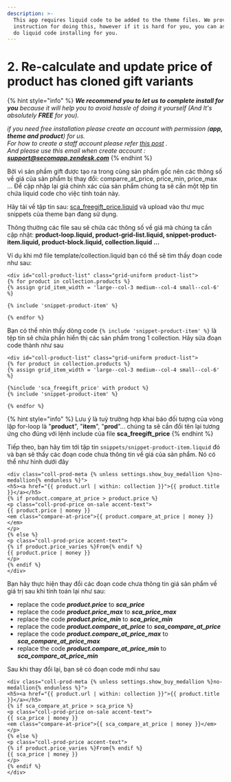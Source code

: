 ```yaml
---
description: >-
  This app requires liquid code to be added to the theme files. We provide the
  instruction for doing this, however if it is hard for you, you can ask us to
  do liquid code installing for you.
---
```


# 2. Re-calculate and update price of product has cloned gift variants

{% hint style="info" %}
 _**We recommend you to let us to complete install for you** because it will help you to avoid hassle of doing it yourself \(And It's_  _absolutely **FREE** for you\)._

_if you need free installation please create an account with permission \(**app, theme and product**\) for us.  
For how to create a staff account please refer_ [_this post_](http://docs.shopify.com/manual/settings/account/staff-members) _.  
And please use this email when create account : **support@secomapp.zendesk.com**_
{% endhint %}

Bởi vì sản phầm gift được tạo ra trong cùng sản phẩm gốc nên các thông số về giá của sản phẩm bị thay đổi: comparre\_at\_price, price\_min, price\_max ... Để cập nhập lại giá chính xác của sản phẩm chúng ta sẽ cần một tệp tin chứa liquid code cho việc tính toán này.

Hãy tải về tập tin sau: [sca\_freegift\_price.liquid](https://github.com/secomapp/freegifts-docs/blob/master/files/sca_freegift_price.liquid) và upload vào thư mục snippets của theme bạn đang sử dụng.

Thông thường các file sau sẽ chứa các thông số về giá mà chúng ta cần cập nhật:  **product-loop.liquid, product-grid-list.liquid, snippet-product-item.liquid, product-block.liquid, collection.liquid ...**

Ví dụ khi mở file template/collection.liquid bạn có thể sẽ tìm thấy đoạn code như sau:

```text
<div id="coll-product-list" class="grid-uniform product-list">
{% for product in collection.products %}
{% assign grid_item_width = 'large--col-3 medium--col-4 small--col-6' %}

{% include 'snippet-product-item' %}

{% endfor %}
```

Bạn có thể nhìn thấy dòng code `{% include 'snippet-product-item' %}` là tệp tin sẽ chứa phần hiển thị các sản phẩm trong 1 collection. Hãy sửa đoạn code thành như sau

```text
<div id="coll-product-list" class="grid-uniform product-list">
{% for product in collection.products %}
{% assign grid_item_width = 'large--col-3 medium--col-4 small--col-6' %}

{%include 'sca_freegift_price' with product %}
{% include 'snippet-product-item' %}

{% endfor %}
```

{% hint style="info" %}
Lưu ý là tuỳ trường hợp khai báo đối tượng của vòng lặp for-loop là "**product**", "**item**", "**prod**"... chúng ta sẽ cần đổi tên lại tương ứng cho đúng với lệnh include của file **sca\_freegift\_price**
{% endhint %}

Tiếp theo, bạn hãy tìm tới tập tin `snippets/snippet-product-item.liquid` đó và bạn sẽ thấy các đoạn code chưa thông tin về giá của sản phẩm. Nó có thể như hình dưới đây

```text
<div class="coll-prod-meta {% unless settings.show_buy_medallion %}no-medallion{% endunless %}">
<h5><a href="{{ product.url | within: collection }}">{{ product.title }}</a></h5>
{% if product.compare_at_price > product.price %}
<p class="coll-prod-price on-sale accent-text">
{{ product.price | money }}
<em class="compare-at-price">{{ product.compare_at_price | money }}</em>
</p>
{% else %}
<p class="coll-prod-price accent-text">
{% if product.price_varies %}From{% endif %}
{{ product.price | money }}
</p>
{% endif %}
</div>
```

Bạn hãy thực hiện thay đổi các đoạn code chưa thông tin giá sản phẩm về giá trị sau khi tính toán lại như sau:

* replace the code _**product.price**_ to _**sca\_price**_
* replace the code _**product.price\_max**_ to _**sca\_price\_max**_
* replace the code _**product.price\_min**_ to _**sca\_price\_min**_
* replace the code _**product.compare\_at\_price**_ to _**sca\_compare\_at\_price**_
* replace the code _**product.compare\_at\_price\_max**_ to _**sca\_compare\_at\_price\_max**_
* replace the code _**product.compare\_at\_price\_min**_ to _**sca\_compare\_at\_price\_min**_

Sau khi thay đổi lại, bạn sẽ có đoạn code mới như sau

```text
<div class="coll-prod-meta {% unless settings.show_buy_medallion %}no-medallion{% endunless %}">
<h5><a href="{{ product.url | within: collection }}">{{ product.title }}</a></h5>
{% if sca_compare_at_price > sca_price %}
<p class="coll-prod-price on-sale accent-text">
{{ sca_price | money }}
<em class="compare-at-price">{{ sca_compare_at_price | money }}</em>
</p>
{% else %}
<p class="coll-prod-price accent-text">
{% if product.price_varies %}From{% endif %}
{{ sca_price | money }}
</p>
{% endif %}
</div>
```





